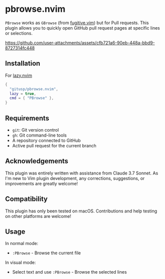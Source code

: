 pbrowse.nvim
===

`PBrowse` works as `GBrowse` (from [fugitive.vim](https://github.com/tpope/vim-fugitive)) but for Pull requests. This plugin allows you to quickly open GitHub pull request pages at specific lines or selections.

https://github.com/user-attachments/assets/cfb721a6-90eb-448a-bbd9-8727314fc448

## Installation

For [lazy.nvim](https://github.com/folke/lazy.nvim)

```lua
{
  "gitusp/pbrowse.nvim",
  lazy = true,
  cmd = { "PBrowse" },
}
```

## Requirements

- `git`: Git version control
- `gh`: Git command-line tools
- A repository connected to GitHub
- Active pull request for the current branch

## Acknowledgements

This plugin was entirely written with assistance from Claude 3.7 Sonnet. As I'm new to Vim plugin development, any corrections, suggestions, or improvements are greatly welcome!

## Compatibility

This plugin has only been tested on macOS. Contributions and help testing on other platforms are welcome!

## Usage

In normal mode:
- `:PBrowse` - Browse the current file

In visual mode:
- Select text and use `:PBrowse` - Browse the selected lines
